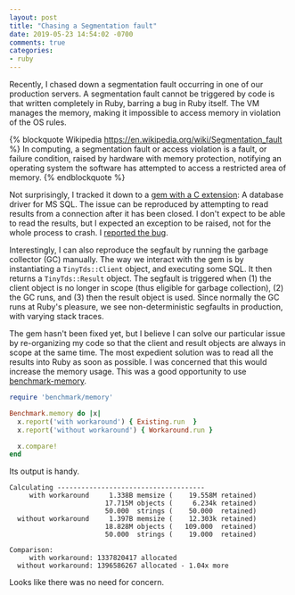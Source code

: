 ```yaml
---
layout: post
title: "Chasing a Segmentation fault"
date: 2019-05-23 14:54:02 -0700
comments: true
categories:
- ruby
---
```


Recently, I chased down a segmentation fault occurring in one of our production servers. A segmentation fault cannot be triggered by code is that written completely in Ruby, barring a bug in Ruby itself. The VM manages the memory, making it impossible to access memory in violation of the OS rules.

{% blockquote Wikipedia https://en.wikipedia.org/wiki/Segmentation_fault %}
In computing, a segmentation fault or access violation is a fault, or failure condition, raised by hardware with memory protection, notifying an operating system the software has attempted to access a restricted area of memory.
{% endblockquote %}

Not surprisingly, I tracked it down to a [gem with a C extension](https://github.com/rails-sqlserver/tiny_tds): A database driver for MS SQL. The issue can be reproduced by attempting to read results from a connection after it has been closed. I don't expect to be able to read the results, but I expected an exception to be raised, not for the whole process to crash. I [reported the bug](https://github.com/procore/erp-spectrum/pull/627).

Interestingly, I can also reproduce the segfault by running the garbage collector (GC) manually. The way we interact with the gem is by instantiating a `TinyTds::Client` object, and executing some SQL. It then returns a `TinyTds::Result` object. The segfault is triggered when (1) the client object is no longer in scope (thus eligible for garbage collection), (2) the GC runs, and (3) then the result object is used. Since normally the GC runs at Ruby's pleasure, we see non-deterministic segfaults in production, with varying stack traces.

The gem hasn't been fixed yet, but I believe I can solve our particular issue by re-organizing my code so that the client and result objects are always in scope at the same time. The most expedient solution was to read all the results into Ruby as soon as possible. I was concerned that this would increase the memory usage. This was a good opportunity to use [benchmark-memory](https://github.com/michaelherold/benchmark-memory).

```ruby
require 'benchmark/memory'

Benchmark.memory do |x|
  x.report('with workaround') { Existing.run  }
  x.report('without workaround') { Workaround.run }

  x.compare!
end
```

Its output is handy.

```
Calculating -------------------------------------
     with workaround     1.338B memsize (    19.558M retained)
                        17.715M objects (     6.234k retained)
                        50.000  strings (    50.000  retained)
  without workaround     1.397B memsize (    12.303k retained)
                        18.828M objects (   109.000  retained)
                        50.000  strings (    19.000  retained)

Comparison:
     with workaround: 1337820417 allocated
  without workaround: 1396586267 allocated - 1.04x more
```

Looks like there was no need for concern.
